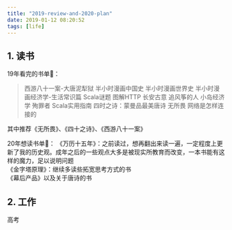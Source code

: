 ```yaml
---
title: "2019-review-and-2020-plan"
date: 2019-01-12 08:20:52
tags: [life]
---
```


## 1. 读书

19年看完的书单📖：
>西游八十一案-大唐泥犁狱
半小时漫画中国史
半小时漫画世界史
半小时漫画经济学-生活常识篇
Scala谜题
图解HTTP
长安古意
追风筝的人
小岛经济学
殉罪者
Scala实用指南
四时之诗：蒙曼品最美唐诗
无所畏
网络是怎样连接的

其中推荐《无所畏》、《四十之诗》、《西游八十一案》

20年想读书单📖：
《万历十五年》：之前读过，想再翻出来读一遍，一定程度上更新了我的历史观。成年之后的一些观点大多是被现实所教育而改变，一本书能有这样的魔力，足以说明问题  
《金字塔原理》：继续多读些拓宽思考方式的书    
《幕后产品》以及关于唐诗的书  


## 2. 工作

高考
